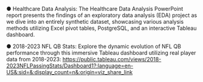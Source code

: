 ● Healthcare Data Analysis: The Healthcare Data Analysis PowerPoint report presents the findings of an exploratory data analysis (EDA) project as we dive into an entirely synthetic dataset, showcasing various analysis methods utilizing Excel pivot tables, PostgreSQL, and an interactive Tableau dashboard.  


● 2018-2023 NFL QB Stats: Explore the dynamic evolution of NFL QB performance through this immersive Tableau dashboard utilizing real player data from 2018-2023: https://public.tableau.com/views/2018-2023NFLPassingStats/Dashboard1?:language=en-US&:sid=&:display_count=n&:origin=viz_share_link
